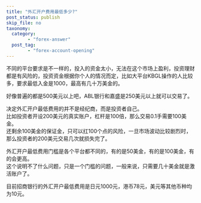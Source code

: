 ```yaml
---
title: "外汇开户费用最低多少?"
post_status: publish
skip_file: no
taxonomy:
  category:
        - "forex-answer"
  post_tag:
        - "forex-account-opening"
---
```


不同的平台要求是不一样的，投入的资金太小，无法在这个市场上盈利，投资理财都是有风险的，投资资金根据你个人的情况而定，比如大平台KBGL操作的人比较多，要求最低入金是1000，最高有几十万美金的。

好像普遍的都是500美元以上吧，ABL银行和嘉盛是250美元以上就可以交易了。

决定外汇开户最低费用的并不是经纪商，而是投资者自己。  
比如投资者开设200美元的真实账户，杠杆是100倍，那么交易0.1手需要100美金。  
还剩余100美金的保证金，只可以扛100个点的风险，一旦市场波动比较剧烈时，那么投资者的200美元交易几次就损失完了。

外汇开户最低费用门槛是各个平台都不同的，有的是50美金，有的是100美金，有的会更高。  
这个说明不了什么问题，只是一个门槛的问题，一般来说，只需要几十美金就是激活账户了。

目前招商银行的外汇开户最低费用是日元1000元，港币78元，美元等其他币种均为10元。
